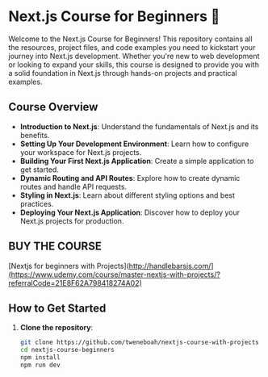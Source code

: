 # Next.js Course for Beginners 🚀

Welcome to the Next.js Course for Beginners! This repository contains all the resources, project files, and code examples you need to kickstart your journey into Next.js development. Whether you're new to web development or looking to expand your skills, this course is designed to provide you with a solid foundation in Next.js through hands-on projects and practical examples.

## Course Overview
- **Introduction to Next.js**: Understand the fundamentals of Next.js and its benefits.
- **Setting Up Your Development Environment**: Learn how to configure your workspace for Next.js projects.
- **Building Your First Next.js Application**: Create a simple application to get started.
- **Dynamic Routing and API Routes**: Explore how to create dynamic routes and handle API requests.
- **Styling in Next.js**: Learn about different styling options and best practices.
- **Deploying Your Next.js Application**: Discover how to deploy your Next.js projects for production.

## BUY THE COURSE
[Nextjs for beginners with Projects](http://handlebarsjs.com/](https://www.udemy.com/course/master-nextjs-with-projects/?referralCode=21E8F62A798418274A02)

## How to Get Started
1. **Clone the repository**: 
   ```bash
   git clone https://github.com/tweneboah/nextjs-course-with-projects
   cd nextjs-course-beginners
   npm install
   npm run dev
   ```
   
